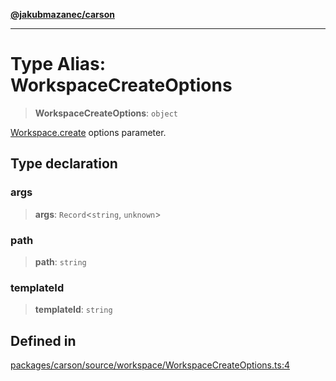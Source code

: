 [**@jakubmazanec/carson**](../README.md)

---

# Type Alias: WorkspaceCreateOptions

> **WorkspaceCreateOptions**: `object`

[Workspace.create](../classes/Workspace.md#create) options parameter.

## Type declaration

### args

> **args**: `Record`\<`string`, `unknown`\>

### path

> **path**: `string`

### templateId

> **templateId**: `string`

## Defined in

[packages/carson/source/workspace/WorkspaceCreateOptions.ts:4](https://github.com/jakubmazanec/tools/blob/077fa4993ebe623b1c463499cc41912353ae6eb1/packages/carson/source/workspace/WorkspaceCreateOptions.ts#L4)
